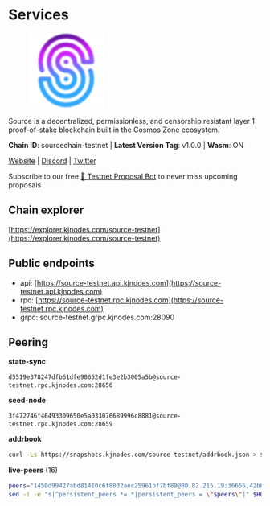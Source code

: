 # Services

<figure><img src="https://raw.githubusercontent.com/kj89/cosmos-images/main/logos/source.png" width="150" alt=""><figcaption></figcaption></figure>

Source is a decentralized, permissionless, and censorship resistant layer 1 proof-of-stake blockchain built in the Cosmos Zone ecosystem.

**Chain ID**: sourcechain-testnet | **Latest Version Tag**: v1.0.0 | **Wasm**: ON

[Website](https://www.sourceprotocol.io) | [Discord](https://discord.io/SourceProtocol) | [Twitter](https://www.twitter.com/sourceprotocol_)



Subscribe to our free [🤖 Testnet Proposal Bot](https://t.me/kjnodes_testnet_proposal_bot) to never miss upcoming proposals


## Chain explorer
[https://explorer.kjnodes.com/source-testnet](https://explorer.kjnodes.com/source-testnet)

## Public endpoints

* api: [https://source-testnet.api.kjnodes.com](https://source-testnet.api.kjnodes.com)
* rpc: [https://source-testnet.rpc.kjnodes.com](https://source-testnet.rpc.kjnodes.com)
* grpc: source-testnet.grpc.kjnodes.com:28090

## Peering

**state-sync**

```text
d5519e378247dfb61dfe90652d1fe3e2b3005a5b@source-testnet.rpc.kjnodes.com:28656
```

**seed-node**

```text
3f472746f46493309650e5a033076689996c8881@source-testnet.rpc.kjnodes.com:28659
```

**addrbook**
```bash
curl -Ls https://snapshots.kjnodes.com/source-testnet/addrbook.json > $HOME/.source/config/addrbook.json
```

**live-peers** (16)
```bash
peers="1450d99427abd81410c6f8032aec25961bf7bf89@80.82.215.19:36656,42bb6ea45070248f5ea1d7c26db7665498a5b8c4@173.249.42.162:28656,d960215e0788fcfc04b9e2e824e5751bf1efe7fc@65.108.82.152:26656,071b2ba352b966e3af4f4fd0568beb923bf354d4@95.217.153.19:26656,7ac1bce20b8ea73bb301201f446f2e6ae06f7ff6@65.109.104.118:61056,8b75c926d4060560dbbead7d8b0300b7b411ff9b@5.252.193.133:26656,492d7c007dd37f05d2b469865685eb9e4460a379@35.87.85.162:26656,d5519e378247dfb61dfe90652d1fe3e2b3005a5b@65.109.68.190:28656,f2936d8f0ae99b9fa99d179f746faacc9c41a5c3@65.108.158.181:26656,80d48a1823db3c71f5e5babe89271156af6ceb89@194.163.156.184:26656,cb09ec2e5dc91beaa3d05c79a0a8d6c30fffcc59@65.108.78.101:26656,a9e8376ba9309bdcf5d6ed00e8960d70a03bb3f2@213.202.218.28:26656,503ec9be5c5542700b7f93d65dfc68371d38e6e9@16.163.74.176:26656,651d2d055e44f4bdeb6904f94307fac42f21ec77@65.109.54.15:14656,7143126daf3c0983745a0b10b83c8e794c4fb2fc@65.108.126.46:33656,5fb7f75e3a97fa0f936020b62daf1e67281f7f16@65.109.92.240:20056"
sed -i -e "s|^persistent_peers *=.*|persistent_peers = \"$peers\"|" $HOME/.source/config/config.toml
```

